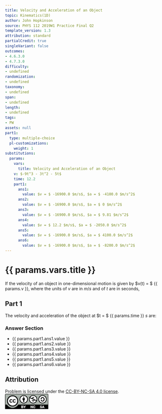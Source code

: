 ```yaml
---
title: Velocity and Acceleration of an Object
topic: Kinematics(1D)
author: John Hopkinson
source: PHYS 112 2019W1 Practice Final Q2
template_version: 1.3
attribution: standard
partialCredit: true
singleVariant: false
outcomes:
- 4.6.3.0
- 4.7.3.0
difficulty:
- undefined
randomization:
- undefined
taxonomy:
- undefined
span:
- undefined
length:
- undefined
tags:
- PW
assets: null
part1:
  type: multiple-choice
  pl-customizations:
    weight: 1
substitutions:
  params:
    vars:
      title: Velocity and Acceleration of an Object
    v: $-9t^3 - 3t^2 - 5t$
    time: 12.2
    part1:
      ans1:
        value: $v = $ -16900.0 $m/s$, $a = $ -4100.0 $m/s^2$
      ans2:
        value: $v = $ -16900.0 $m/s$, $a = $ 0 $m/s^2$
      ans3:
        value: $v = $ -16900.0 $m/s$, $a = $ 9.81 $m/s^2$
      ans4:
        value: $v = $ 12.2 $m/s$, $a = $ -2050.0 $m/s^2$
      ans5:
        value: $v = $ -16900.0 $m/s$, $a = $ 4100.0 $m/s^2$
      ans6:
        value: $v = $ -16900.0 $m/s$, $a = $ -8200.0 $m/s^2$
---
```

# {{ params.vars.title }}
If the velocity of an object in one-dimensional motion is given by $v(t) = $ {{ params.v }}, where the units of $v$ are in $m/s$ and of $t$ are in seconds,

## Part 1

The velocity and acceleration of the object at $t = $ {{ params.time }} $s$ are:

### Answer Section

- {{ params.part1.ans1.value }}
- {{ params.part1.ans2.value }}
- {{ params.part1.ans3.value }}
- {{ params.part1.ans4.value }}
- {{ params.part1.ans5.value }}
- {{ params.part1.ans6.value }}

## Attribution

Problem is licensed under the [CC-BY-NC-SA 4.0 license](https://creativecommons.org/licenses/by-nc-sa/4.0/).<br> ![The Creative Commons 4.0 license requiring attribution-BY, non-commercial-NC, and share-alike-SA license.](https://raw.githubusercontent.com/firasm/bits/master/by-nc-sa.png)